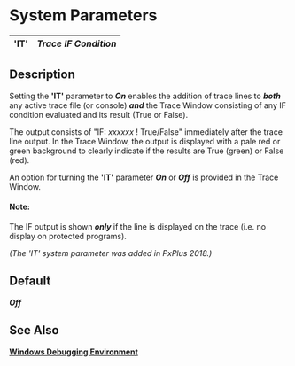 # System Parameters

**'IT'** |  **_Trace IF Condition_**  
---|---  
  
## Description

Setting the **'IT'** parameter to **_On_** enables the addition of trace lines to **_both_** any active trace file (or console) **_and_** the Trace Window consisting of any IF condition evaluated and its result (True or False).

The output consists of "IF: _xxxxxx_ ! True/False" immediately after the trace line output. In the Trace Window, the output is displayed with a pale red or green background to clearly indicate if the results are True (green) or False (red).

An option for turning the **'IT'** parameter **_On_** or **_Off_** is provided in the Trace Window.

#### **Note:**  
The IF output is shown **_only_** if the line is displayed on the trace (i.e. no display on protected programs).

_(The 'IT' system parameter was added in PxPlus 2018.)_

## Default

**_Off_**

## See Also

**[Windows Debugging Environment](../PxPlus%20User%20Guide/Development%20Tools/Error%20Handling%20and%20Debugging/Windows%20Debugging%20Environment.md)**
